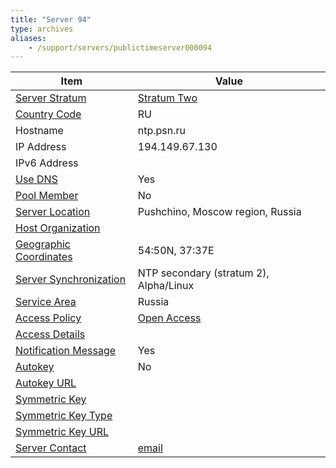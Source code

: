 ```yaml
---
title: "Server 94"
type: archives
aliases:
    - /support/servers/publictimeserver000094
---
```


| Item | Value |
| ----- | ----- |
| [Server Stratum](/support/servers/serverstratum) | [Stratum Two](/support/servers/stratumtwotimeservers) |
| [Country Code](/support/servers/countrycode) | RU |
| Hostname |  ntp.psn.ru  |
| IP Address |  194.149.67.130  |
| IPv6 Address | |
| [Use DNS](/support/servers/usedns) | Yes |
| [Pool Member](/support/servers/poolmember) | No |
| [Server Location](/support/servers/serverlocation) |  Pushchino, Moscow region, Russia |
| [Host Organization](/support/servers/hostorganization) | |
| [ Geographic Coordinates](/support/servers/geographiccoordinates) |  54:50N, 37:37E  |
| [Server Synchronization](/support/servers/serversynchronization) |  NTP secondary (stratum 2), Alpha/Linux |
| [Service Area](/support/servers/servicearea) | Russia |
| [Access Policy](/support/servers/accesspolicy) | [Open Access](/support/servers/openaccess) |
| [Access Details](/support/servers/accessdetails) |  |
| [Notification Message](/support/servers/notificationmessage) | Yes |
| [Autokey](/support/servers/autokey) | No |
| [Autokey URL](/support/servers/autokeyurl) | |
| [Symmetric Key](/support/servers/symmetrickey) | |
| [Symmetric Key Type](/support/servers/symmetrickeytype) | |
| [Symmetric Key URL](/support/servers/symmetrickeyurl) | |
| [Server Contact](/support/servers/servercontact) | [email](mailto:clockmaster@psn.ru) |